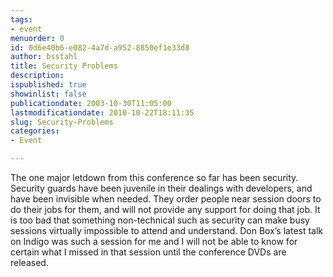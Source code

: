 ```yaml
---
tags:
- event
menuorder: 0
id: 0d6e40b6-e082-4a7d-a952-8850ef1e33d8
author: bsstahl
title: Security Problems
description: 
ispublished: true
showinlist: false
publicationdate: 2003-10-30T11:05:00
lastmodificationdate: 2010-10-22T18:11:35
slug: Security-Problems
categories:
- Event

---
```

The one major letdown from this conference so far has been security. Security guards have been juvenile in their dealings with developers, and have been invisible when needed. They order people near session doors to do their jobs for them, and will not provide any support for doing that job. It is too bad that something non-technical such as security can make busy sessions virtually impossible to attend and understand. Don Box’s latest talk on Indigo was such a session for me and I will not be able to know for certain what I missed in that session until the conference DVDs are released. 

